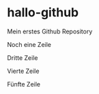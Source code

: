 # hallo-github
Mein erstes Github Repository

Noch eine Zeile

Dritte Zeile

Vierte Zeile

Fünfte Zeile